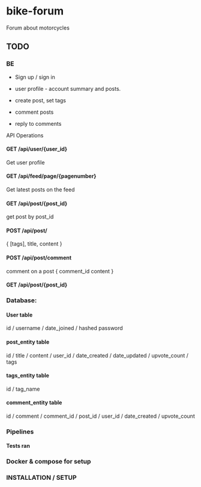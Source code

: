 # bike-forum
Forum about motorcycles 

## TODO

### BE

* Sign up / sign in
* user profile - account summary and posts.

* create post, set tags
* comment posts
* reply to comments


API Operations

#### GET /api/user/{user_id}
Get user profile

#### GET /api/feed/page/{pagenumber}
Get latest posts on the feed

#### GET /api/post/{post_id}
get post by post_id

#### POST /api/post/
{
    [tags],
    title,
    content
}

#### POST /api/post/comment
comment on a post
{
    comment_id
    content
}

#### GET /api/post/{post_id}


### Database:

#### User table
id / username / date_joined / hashed password

#### post_entity table
id / title / content / user_id / date_created / date_updated / upvote_count / tags

#### tags_entity table
id / tag_name

#### comment_entity table
id / comment / comment_id / post_id / user_id / date_created / upvote_count

### Pipelines 

#### Tests ran

### Docker & compose for setup

### INSTALLATION / SETUP
